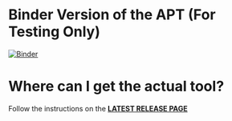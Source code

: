 # Binder Version of the APT (For Testing Only)
[![Binder](https://mybinder.org/badge_logo.svg)](https://mybinder.org/v2/gh/jDeters-USACE/Antecedent-Precipitation-Tool/Juno)

# Where can I get the actual tool?
Follow the instructions on the [**LATEST RELEASE PAGE**](https://github.com/jDeters-USACE/Antecedent-Precipitation-Tool/releases/latest)

